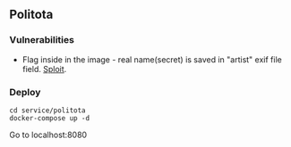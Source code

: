 
## Politota 
### Vulnerabilities
* Flag inside in the image - real name(secret) is saved in "artist" exif file field. [Sploit](https://github.com/scdt/news-service/blob/main/sploits/politota/exif_image.py).
### Deploy
```shell
cd service/politota
docker-compose up -d
```
Go to localhost:8080
